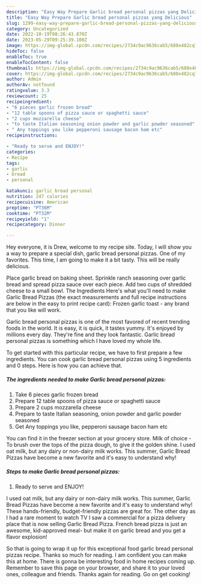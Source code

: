 ```yaml
---
description: "Easy Way Prepare Garlic bread personal pizzas yang Delicious"
title: "Easy Way Prepare Garlic bread personal pizzas yang Delicious"
slug: 1299-easy-way-prepare-garlic-bread-personal-pizzas-yang-delicious
category: Uncategorized
date: 2022-10-19T08:26:43.870Z
date: 2023-05-29T09:25:39.100Z
image: https://img-global.cpcdn.com/recipes/2734c9ac9636cab5/680x482cq70/garlic-bread-personal-pizzas-recipe-main-photo.jpg
hideToc: false
enableToc: true
enableTocContent: false
thumbnail: https://img-global.cpcdn.com/recipes/2734c9ac9636cab5/680x482cq70/garlic-bread-personal-pizzas-recipe-main-photo.jpg
cover: https://img-global.cpcdn.com/recipes/2734c9ac9636cab5/680x482cq70/garlic-bread-personal-pizzas-recipe-main-photo.jpg
author: Admin
authorAv: notfound
ratingvalue: 3.3
reviewcount: 25
recipeingredient:
- "6 pieces garlic frozen bread"
- "12 table spoons of pizza sauce or spaghetti sauce"
- "2 cups mozzarella cheese"
- "to taste Italian seasoning onion powder and garlic powder seasoned"
- " Any toppings you like pepperoni sausage bacon ham etc"
recipeinstructions:

- "Ready to serve and ENJOY!"
categories:
- Recipe
tags:
- garlic
- bread
- personal

katakunci: garlic bread personal 
nutrition: 247 calories
recipecuisine: American
preptime: "PT36M"
cooktime: "PT32M"
recipeyield: "1"
recipecategory: Dinner

---
```



Hey everyone, it is Drew, welcome to my recipe site. Today, I will show you a way to prepare a special dish, garlic bread personal pizzas. One of my favorites. This time, I am going to make it a bit tasty. This will be really delicious.

Place garlic bread on baking sheet. Sprinkle ranch seasoning over garlic bread and spread pizza sauce over each piece. Add two cups of shredded cheese to a small bowl. The Ingredients Here&#39;s what you&#39;ll need to make Garlic Bread Pizzas (the exact measurements and full recipe instructions are below in the easy to print recipe card): Frozen garlic toast - any brand that you like will work.

Garlic bread personal pizzas is one of the most favored of recent trending foods in the world. It is easy, it is quick, it tastes yummy. It's enjoyed by millions every day. They're fine and they look fantastic. Garlic bread personal pizzas is something which I have loved my whole life.


To get started with this particular recipe, we have to first prepare a few ingredients. You can cook garlic bread personal pizzas using 5 ingredients and 0 steps. Here is how you can achieve that.

<!--inarticleads1-->

##### The ingredients needed to make Garlic bread personal pizzas:

1. Take 6 pieces garlic frozen bread
1. Prepare 12 table spoons of pizza sauce or spaghetti sauce
1. Prepare 2 cups mozzarella cheese
1. Prepare to taste Italian seasoning, onion powder and garlic powder seasoned
1. Get  Any toppings you like, pepperoni sausage bacon ham etc


You can find it in the freezer section at your grocery store. Milk of choice - To brush over the tops of the pizza dough, to give it the golden shine. I used oat milk, but any dairy or non-dairy milk works. This summer, Garlic Bread Pizzas have become a new favorite and it&#39;s easy to understand why! 

<!--inarticleads2-->

##### Steps to make Garlic bread personal pizzas:


1. Ready to serve and ENJOY!

I used oat milk, but any dairy or non-dairy milk works. This summer, Garlic Bread Pizzas have become a new favorite and it&#39;s easy to understand why! These hands-friendly, budget-friendly pizzas are great for. The other day as I had a rare moment to watch TV I saw a commercial for a pizza delivery place that is now selling Garlic Bread Pizza. French bread pizza is just an awesome, kid-approved meal- but make it on garlic bread and you get a flavor explosion! 

So that is going to wrap it up for this exceptional food garlic bread personal pizzas recipe. Thanks so much for reading. I am confident you can make this at home. There is gonna be interesting food in home recipes coming up. Remember to save this page on your browser, and share it to your loved ones, colleague and friends. Thanks again for reading. Go on get cooking!
